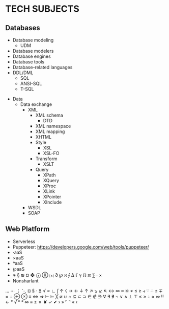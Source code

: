 # TECH SUBJECTS


## Databases
  - Database modeling
    - UDM
  - Database modelers
  - Database engines
  - Database tools
  - Database-related languages
  - DDL/DML
    - SQL
    - ANSI-SQL
    - T-SQL

* Data
  * Data exchange
    * XML
      - XML schema
        - DTD
      - XML namespace
      - XML mapping
      - XHTML
      * Style
        - XSL
        - XSL-FO
      * Transform
        - XSLT
      * Query
        - XPath
        - XQuery
        - XProc
        - XLink
        - XPointer
        - XInclude
    - WSDL
    - SOAP


## Web Platform

- Serverless
- Puppeteer: https://developers.google.com/web/tools/puppeteer/
- ·aaS
- ×aaS
- ⁿaaS
- ℘aaS
- ※ § ₪ ¤ ❖ ⓧ Ⓧ ⒳ ∂ ℘ ℵ ∮ ∆ ℾ ℽ ℿ ℼ ⅀ · ×
- Nonsharlant




… ⋯ ⋮ ⋱
¤ § · ⊻ √ ∝ ∟ ∫
𐌣 ☇ → ← ↓ ↑ ↗ ↘ ↙ ↖ ↔
∞ ≈ ≌ ≠ ≤ ≥ ⥽ ∵ ∴ ± ∓ × ÷
⊕ ⊗ ≡ ⇔ ⇒ ⊢ ⊨ ╳ ∅ ∪ ∩ ⊆ ⊂ ⊃ ∈ ∉ ∋ ∀ ∃ ∄ ¬ ∨ ∧ ⊥ ⊤
≤ ≥ ÷ ≈ ∞ ‼ ← ° √ ⁿ ² ∞ ≡ ±
✗ ✘ ✓ ✔
› » ⌜ ⌝ « ‹
